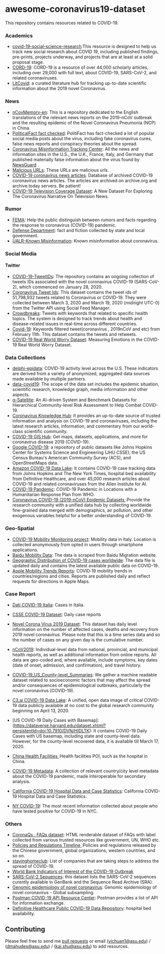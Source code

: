 # awesome-coronavirus19-dataset
This repository contains resources related to COVID-19.


### Academics
- [covid-19-social-science-research](https://github.com/natematias/covid-19-social-science-research/):This resource is designed to help us track new social research about COVID 19, including published findings, pre-prints, projects underway, and projects that are at least at a solid proposal stage.
- [CORD-19](https://www.kaggle.com/allen-institute-for-ai/CORD-19-research-challenge): CORD-19 is a resource of over 44,000 scholarly articles, including over 29,000 with full text, about COVID-19, SARS-CoV-2, and related coronaviruses. 
- [LitCovid](https://www.ncbi.nlm.nih.gov/research/coronavirus/#data-download): a curated literature hub for tracking up-to-date scientific information about the 2019 novel Coronavirus.

### News
- [nCovMemory-en](https://github.com/memoryhonest/nCovMemory-en): This is a repository dedicated to the English translations of the relevant news reports on the 2019-nCoV outbreak and the resulting epidemic of the Novel Coronavirus Pneumonia (NCP) in China.
- [PoliticalFact fact checked](https://www.politifact.com/coronavirus/): PolitiFact has fact-checked a lot of popular social media posts about the virus, including fake coronavirus cures, false news reports and conspiracy theories about the spread. 
- [Coronavirus Misinformation Tracking Center](https://www.newsguardtech.com/coronavirus-misinformation-tracking-center/):  All the news and information sites in the U.S., the U.K., France, Italy, and Germany that published materially false information about the virus found by [NewsGuard](www.newsguardtech.com) .  
- [Malicious URLs](https://github.com/bigheiniu/awesome-coronavirus19-dataset/blob/master/MaliciousURLS.txt): These URLs are malicious urls. 
- [COVID-19 coronavirus news articles](https://www.covid19-archive.com/):  Database of archived COVID-19 coronavirus news articles. The articles are archived on archive.org and archive.today servers. Be patient! 
- [ COVID-19 Television Coverage Dataset](http://data.gdeltproject.org/blog/2020-coronavirus-narrative/live_tvnews/MASTERFILELIST.TXT): A New Dataset For Exploring The Coronavirus Narrative On Television News.

### Rumor
- [FEMA](https://www.fema.gov/coronavirus-rumor-control): Help the public distinguish between rumors and facts regarding the response to coronavirus (COVID-19) pandemic.
- [Defense Department](https://www.defense.gov/Explore/Spotlight/Coronavirus/Rumor-Control/): fact and fiction collected by state and local government.
- [UALR-Known Misinformation](http://cosmos.ualr.edu/misinformation): Known misinformation about coronavirus. 

### Social Media

#### Twitter

- [COVID-19-TweetIDs](https://github.com/echen102/COVID-19-TweetIDs): The repository contains an ongoing collection of tweets IDs associated with the novel coronavirus COVID-19 (SARS-CoV-2), which commenced on January 28, 2020.
- [Coronavirus Tweet Ids](https://dataverse.harvard.edu/dataset.xhtml?persistentId=doi:10.7910/DVN/LW0BTB): This dataset contains the tweet ids of 51,798,932 tweets related to Coronavirus or COVID-19. They were collected between March 3, 2020 and March 19, 2020 (midnight UTC-0) from the Twitter API using Social Feed Manager.
- [Crowdbreaks](https://www.crowdbreaks.org/en/data_sharing): Tweets with keywords that related to specific health topics. The system is designed to track trends about health and disease-related issues in real-time across different countries. 
- [Covid-19](http://www.panacealab.org/covid19/): Keywords filtered tweet(coronavirus , 2019nCoV and etc) from February 11th. This dataset contains the tweets and retweets. 
- [COVID-19 Real World Worry Dataset](https://github.com/ben-aaron188/covid19worry): Measuring Emotions in the COVID-19 Real World Worry Dataset.

### Data Collections
- [delphi-epidata](https://github.com/cmu-delphi/delphi-epidata): COVID-19 activity level across the U.S. These indicators are derived from a variety of anonymized, aggregated data sources made available by multiple partners.
- [data-covid19](https://www.aminer.cn/data-covid19/): The scope of the data set includes the epidemic situation, scientific research, knowledge graph, media information and other aspects.
- [α-Satellite](https://github.com/yes-lab-covid-19/covid-19-dbs): An AI-driven System and Benchmark Datasets for Hierarchical Community-level Risk Assessment to Help Combat COVID-19.
- [Coronavirus Knowledge Hub](https://coronavirus.frontiersin.org/): It provides an up-to-date source of trusted information and analysis on COVID-19 and coronaviruses, including the latest research articles, information, and commentary from our world-class scientific community.
- [COVID-19 GIS Hub](https://coronavirus-disasterresponse.hub.arcgis.com/#get-data): Get maps, datasets, applications, and more for coronavirus disease 2019 (COVID-19).
- [Google COVID-19](https://console.cloud.google.com/marketplace/browse?filter=solution-type:dataset&filter=category:covid19): a repository of public datasets like Johns Hopkins Center for Systems Science and Engineering (JHU CSSE), the US Census Bureau's American Community Survey (ACS), and OpenStreetMaps data.
- [Amazon COVID-19 Data Lake](https://aws.amazon.com/blogs/big-data/a-public-data-lake-for-analysis-of-covid-19-data/): It contains COVID-19 case tracking data from Johns Hopkins and The New York Times, hospital bed availability from Definitive Healthcare, and over 45,000 research articles about COVID-19 and related coronaviruses from the Allen Institute for AI. 
- [COVID-19 Pandemic](https://data.humdata.org/event/covid-19): COVID-19 Pandemic in Locations with a Humanitarian Response Plan from WHO.
- [Coronavirus COVID-19 (2019-nCoV) Epidemic Datasets ](https://github.com/covid19datahub/COVID19):Provide the research community with a unified data hub by collecting worldwide fine-grained data merged with demographics, air pollution, and other exogenous variables helpful for a better understanding of COVID-19. 

### Geo-Spatial
- [COVID-19 Mobility Monitoring project](https://covid19mm.github.io/in-progress/2020/03/13/first-report-assessment.html): Mobility data in Italy. Location is collected anonymously from opted in users through smartphone applications.
- [Baidu Mobility Data](https://dataverse.harvard.edu/dataset.xhtml?persistentId=doi:10.7910/DVN/FAEZIO): The data is scraped from Baidu Migration website.
- [Geographic Distribution of COVID-19 cases worldwide](https://www.ecdc.europa.eu/en/publications-data/download-todays-data-geographic-distribution-covid-19-cases-worldwide): The data file is updated daily and contains the latest available public data on COVID-19.
- [Apple Mobility Trends Reports](https://www.apple.com/covid19/mobility):  COVID‑19 mobility trends in countries/regions and cities. Reports are published daily and reflect requests for directions in Apple Maps.  

### Case Report

- [Dati COVID-19 Italia](https://github.com/pcm-dpc/COVID-19): Cases in Italia.

- [CSSE COVID-19 Dataset](https://github.com/CSSEGISandData/COVID-19/tree/master/csse_covid_19_data): Daily case reports

- [Novel Corona Virus 2019 Dataset](https://www.kaggle.com/sudalairajkumar/novel-corona-virus-2019-dataset): This dataset has daily level information on the number of affected cases, deaths and recovery from 2019 novel coronavirus. Please note that this is a time series data and so the number of cases on any given day is the cumulative number. 

- [nCoV2019](https://github.com/beoutbreakprepared/nCoV2019):  Individual-level data from national, provincial, and municipal health reports, as well as additional information from online reports. All data are geo-coded and, where available, include symptoms, key dates (date of onset, admission, and confirmation), and travel history. 
- [COVID-19_US_County-level_Summaries](https://github.com/JieYingWu/COVID-19_US_County-level_Summaries): We gather a machine readable dataset related to socioeconomic factors that may affect the spread and/or consequences of epidemiological outbreaks, particularly the novel coronavirus (COVID-19).
- [C3.ai COVID-19 Data Lake](https://c3.ai/covid): A unified, open data image of critical COVID-19 data publicly available at no cost to the global research community beginning on April 13, 2020.

- [US COVID-19 Daily Cases with Basemap]:(https://dataverse.harvard.edu/dataset.xhtml?persistentId=doi:10.7910/DVN/HIDLTK):  It contains COVID-19 Daily Cases with US basemap, including state and county-level data. However, for the county-level recovered data, it is available till March 17, 2020.
- [China Health Facilities ](https://dataverse.harvard.edu/dataset.xhtml?persistentId=doi:10.7910/DVN/KRSGT3):Health facilities POI, such as the hospital in China.
- [COVID-19 Metadata](https://github.com/cjvanlissa/COVID19_metadata): A collection of relevant country/city level metadata about the COVID-19 pandemic, made interoperable for secondary analysis. 
- [California COVID-19 Hospital Data and Case Statistics](https://data.chhs.ca.gov/dataset/california-covid-19-hospital-data-and-case-statistics):  California COVID-19 Hospital Data and Case Statistics.
- [NY COVID-19](https://www1.nyc.gov/site/doh/covid/covid-19-data.page): The most recent information collected about people who have tested positive for COVID-19 in NYC.
### Others
- [CoronaQs : FAQs dataset](https://github.com/hmpandey/CoronaQs): HTML renderable dataset of FAQs with label collected from various trusted resources like government, UN, WHO etc. 
- [Policies and Regulations Timeline ](https://dataverse.harvard.edu/dataset.xhtml?persistentId=doi:10.7910/DVN/OAM2JK):Policies and regulations released by the Chinese government, global organizations, western countries, and so on. 
- [stayinghomeclub](https://github.com/phildini/stayinghomeclub):  List of companies that are taking steps to address the spread of COVID-19.
- [World Bank Indicators of Interest of the COVID-19 Outbreak](https://data.humdata.org/dataset/world-bank-indicators-of-interest-to-the-covid-19-outbreak)
- [SARS-CoV-2 Sequences](https://www.ncbi.nlm.nih.gov/genbank/sars-cov-2-seqs/): this dataset lists the SARS-CoV-2 sequences curently available in GenBank and the Sequence Read Archive (SRA).
- [Genomic epidemiology of novel coronavirus](https://nextstrain.org/ncov/global): Genomic epidemiology of novel coronavirus - Global subsampling.
- [Postman COVID-19 API Resource Center](https://covid-19-apis.postman.com/): Postman provides a list of API for information exchange. 
- [Definitive Healthcare Public COVID-19 Data Repository](https://github.com/rsowers-dhc/covid19): hospital bed availability.
## Contributing
Please feel free to send me [pull requests](https://github.com/bigheiniu/awesome-coronavirus19-dataset/pulls) or email ([yichuan1@asu.edu](mailto:yichuan1@asu.edu)) / ([dmahudes@asu.edu](mailto:dmahudes@asu.edu)) / ([kai.shu@asu.edu](mailto:kai.shu@asu.edu)) to add resources.

